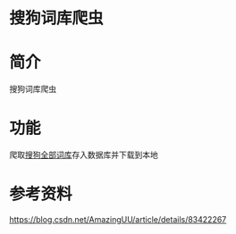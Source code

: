 # 搜狗词库爬虫

# 简介
搜狗词库爬虫

# 功能
爬取[搜狗全部词库][1]存入数据库并下载到本地

# 参考资料
https://blog.csdn.net/AmazingUU/article/details/83422267

  [1]: https://pinyin.sogou.com/dict/cate/index/167
